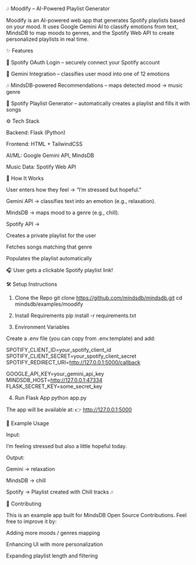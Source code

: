 🎶 Moodify – AI-Powered Playlist Generator

Moodify is an AI-powered web app that generates Spotify playlists based on your mood.
It uses Google Gemini AI to classify emotions from text, MindsDB to map moods to genres, and the Spotify Web API to create personalized playlists in real time.

✨ Features

🔑 Spotify OAuth Login – securely connect your Spotify account

🧠 Gemini Integration – classifies user mood into one of 12 emotions

🎶 MindsDB-powered Recommendations – maps detected mood → music genre

📀 Spotify Playlist Generator – automatically creates a playlist and fills it with songs

⚙️ Tech Stack

Backend: Flask (Python)

Frontend: HTML + TailwindCSS

AI/ML: Google Gemini API, MindsDB

Music Data: Spotify Web API

🚀 How It Works

User enters how they feel → “I’m stressed but hopeful.”

Gemini API → classifies text into an emotion (e.g., relaxation).

MindsDB → maps mood to a genre (e.g., chill).

Spotify API →

Creates a private playlist for the user

Fetches songs matching that genre

Populates the playlist automatically

🎧 User gets a clickable Spotify playlist link!

🛠️ Setup Instructions
1. Clone the Repo
git clone https://github.com/mindsdb/mindsdb.git
cd mindsdb/examples/moodify

2. Install Requirements
pip install -r requirements.txt

3. Environment Variables

Create a .env file (you can copy from .env.template) and add:

SPOTIFY_CLIENT_ID=your_spotify_client_id
SPOTIFY_CLIENT_SECRET=your_spotify_client_secret
SPOTIFY_REDIRECT_URI=http://127.0.0.1:5000/callback

GOOGLE_API_KEY=your_gemini_api_key
MINDSDB_HOST=http://127.0.0.1:47334
FLASK_SECRET_KEY=some_secret_key

4. Run Flask App
python app.py


The app will be available at:
👉 http://127.0.0.1:5000

📌 Example Usage

Input:

I’m feeling stressed but also a little hopeful today.


Output:

Gemini → relaxation

MindsDB → chill

Spotify → Playlist created with Chill tracks 🎶

🤝 Contributing

This is an example app built for MindsDB Open Source Contributions.
Feel free to improve it by:

Adding more moods / genres mapping

Enhancing UI with more personalization

Expanding playlist length and filtering